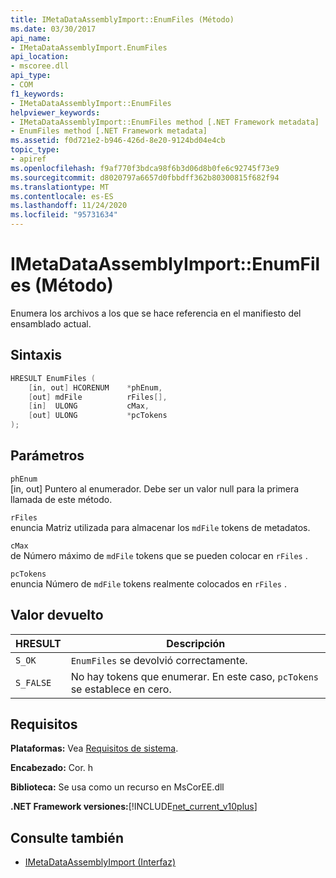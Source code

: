 ```yaml
---
title: IMetaDataAssemblyImport::EnumFiles (Método)
ms.date: 03/30/2017
api_name:
- IMetaDataAssemblyImport.EnumFiles
api_location:
- mscoree.dll
api_type:
- COM
f1_keywords:
- IMetaDataAssemblyImport::EnumFiles
helpviewer_keywords:
- IMetaDataAssemblyImport::EnumFiles method [.NET Framework metadata]
- EnumFiles method [.NET Framework metadata]
ms.assetid: f0d721e2-b946-426d-8e20-9124bd04e4cb
topic_type:
- apiref
ms.openlocfilehash: f9af770f3bdca98f6b3d06d8b0fe6c92745f73e9
ms.sourcegitcommit: d8020797a6657d0fbbdff362b80300815f682f94
ms.translationtype: MT
ms.contentlocale: es-ES
ms.lasthandoff: 11/24/2020
ms.locfileid: "95731634"
---
```

# <a name="imetadataassemblyimportenumfiles-method"></a>IMetaDataAssemblyImport::EnumFiles (Método)

Enumera los archivos a los que se hace referencia en el manifiesto del ensamblado actual.  
  
## <a name="syntax"></a>Sintaxis  
  
```cpp  
HRESULT EnumFiles (  
    [in, out] HCORENUM    *phEnum,
    [out] mdFile          rFiles[],
    [in]  ULONG           cMax,
    [out] ULONG           *pcTokens  
);  
```  
  
## <a name="parameters"></a>Parámetros  

 `phEnum`  
 [in, out] Puntero al enumerador. Debe ser un valor null para la primera llamada de este método.  
  
 `rFiles`  
 enuncia Matriz utilizada para almacenar los `mdFile` tokens de metadatos.  
  
 `cMax`  
 de Número máximo de `mdFile` tokens que se pueden colocar en `rFiles` .  
  
 `pcTokens`  
 enuncia Número de `mdFile` tokens realmente colocados en `rFiles` .  
  
## <a name="return-value"></a>Valor devuelto  
  
|HRESULT|Descripción|  
|-------------|-----------------|  
|`S_OK`|`EnumFiles` se devolvió correctamente.|  
|`S_FALSE`|No hay tokens que enumerar. En este caso, `pcTokens` se establece en cero.|  
  
## <a name="requirements"></a>Requisitos  

 **Plataformas:** Vea [Requisitos de sistema](../../get-started/system-requirements.md).  
  
 **Encabezado:** Cor. h  
  
 **Biblioteca:** Se usa como un recurso en MsCorEE.dll  
  
 **.NET Framework versiones:**[!INCLUDE[net_current_v10plus](../../../../includes/net-current-v10plus-md.md)]  
  
## <a name="see-also"></a>Consulte también

- [IMetaDataAssemblyImport (Interfaz)](imetadataassemblyimport-interface.md)
